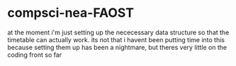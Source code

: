 # compsci-nea-FAOST

at the moment i'm just setting up the nececessary data structure so that the timetable can actually work. its not that i havent been putting time into this because setting them up has been a nightmare, but theres very little on the coding front so far
